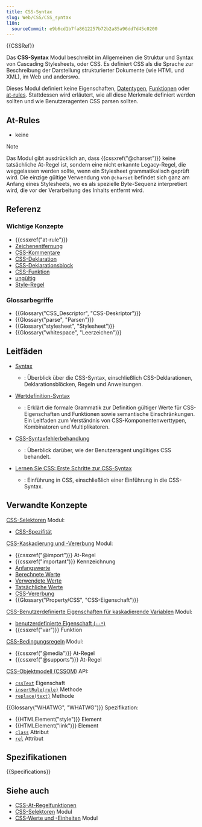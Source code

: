 ```yaml
---
title: CSS-Syntax
slug: Web/CSS/CSS_syntax
l10n:
  sourceCommit: e9b6cd1b7fa8612257b72b2a85a96dd7d45c0200
---
```


{{CSSRef}}

Das **CSS-Syntax** Modul beschreibt im Allgemeinen die Struktur und Syntax von Cascading Stylesheets, oder CSS. Es definiert CSS als die Sprache zur Beschreibung der Darstellung strukturierter Dokumente (wie HTML und XML), im Web und anderswo.

Dieses Modul definiert keine Eigenschaften, [Datentypen](/de/docs/Web/CSS/CSS_Values_and_Units/CSS_data_types), [Funktionen](/de/docs/Web/CSS/CSS_Values_and_Units/CSS_Value_Functions) oder [at-rules](/de/docs/Web/CSS/CSS_syntax/At-rule). Stattdessen wird erläutert, wie all diese Merkmale definiert werden sollten und wie Benutzeragenten CSS parsen sollten.

## At-Rules

- keine

> [!NOTE]
> Das Modul gibt ausdrücklich an, dass {{cssxref("@charset")}} keine tatsächliche At-Regel ist, sondern eine nicht erkannte Legacy-Regel, die weggelassen werden sollte, wenn ein Stylesheet grammatikalisch geprüft wird. Die einzige gültige Verwendung von `@charset` befindet sich ganz am Anfang eines Stylesheets, wo es als spezielle Byte-Sequenz interpretiert wird, die vor der Verarbeitung des Inhalts entfernt wird.

## Referenz

### Wichtige Konzepte

- {{cssxref("at-rule")}}
- [Zeichenentfernung](/de/docs/Web/CSS/custom-ident#escaping_characters)
- [CSS-Kommentare](/de/docs/Web/CSS/CSS_syntax/Comments)
- [CSS-Deklaration](/de/docs/Web/API/CSS_Object_Model/CSS_Declaration)
- [CSS-Deklarationsblock](/de/docs/Web/API/CSS_Object_Model/CSS_Declaration_Block)
- [CSS-Funktion](/de/docs/Web/CSS/CSS_Values_and_Units/CSS_Value_Functions)
- [ungültig](/de/docs/Web/CSS/CSS_syntax/Error_handling)
- [Style-Regel](/de/docs/Web/API/CSSStyleRule)

### Glossarbegriffe

- {{Glossary("CSS_Descriptor", "CSS-Deskriptor")}}
- {{Glossary("parse", "Parsen")}}
- {{Glossary("stylesheet", "Stylesheet")}}
- {{Glossary("whitespace", "Leerzeichen")}}

## Leitfäden

- [Syntax](/de/docs/Web/CSS/CSS_syntax/Syntax)

  - : Überblick über die CSS-Syntax, einschließlich CSS-Deklarationen, Deklarationsblöcken, Regeln und Anweisungen.

- [Wertdefinition-Syntax](/de/docs/Web/CSS/CSS_Values_and_Units/Value_definition_syntax)

  - : Erklärt die formale Grammatik zur Definition gültiger Werte für CSS-Eigenschaften und Funktionen sowie semantische Einschränkungen. Ein Leitfaden zum Verständnis von CSS-Komponentenwerttypen, Kombinatoren und Multiplikatoren.

- [CSS-Syntaxfehlerbehandlung](/de/docs/Web/CSS/CSS_syntax/Error_handling)

  - : Überblick darüber, wie der Benutzeragent ungültiges CSS behandelt.

- [Lernen Sie CSS: Erste Schritte zur CSS-Syntax](/de/docs/Learn_web_development/Core/Styling_basics/What_is_CSS#css_syntax_basics)

  - : Einführung in CSS, einschließlich einer Einführung in die CSS-Syntax.

## Verwandte Konzepte

[CSS-Selektoren](/de/docs/Web/CSS/CSS_selectors) Modul:

- [CSS-Spezifität](/de/docs/Web/CSS/CSS_cascade/Specificity)

[CSS-Kaskadierung und -Vererbung](/de/docs/Web/CSS/CSS_cascade) Modul:

- {{cssxref("@import")}} At-Regel
- {{cssxref("important")}} Kennzeichnung
- [Anfangswerte](/de/docs/Web/CSS/CSS_cascade/Value_processing#initial_value)
- [Berechnete Werte](/de/docs/Web/CSS/CSS_cascade/Value_processing#computed_value)
- [Verwendete Werte](/de/docs/Web/CSS/CSS_cascade/Value_processing#used_value)
- [Tatsächliche Werte](/de/docs/Web/CSS/CSS_cascade/Value_processing#actual_value)
- [CSS-Vererbung](/de/docs/Web/CSS/CSS_cascade/Inheritance)
- {{Glossary("Property/CSS", "CSS-Eigenschaft")}}

[CSS-Benutzerdefinierte Eigenschaften für kaskadierende Variablen](/de/docs/Web/CSS/CSS_cascading_variables) Modul:

- [benutzerdefinierte Eigenschaft (`--*`)](/de/docs/Web/CSS/--*)
- {{cssxref("var")}} Funktion

[CSS-Bedingungsregeln](/de/docs/Web/CSS/CSS_conditional_rules) Modul:

- {{cssxref("@media")}} At-Regel
- {{cssxref("@supports")}} At-Regel

[CSS-Objektmodell (CSSOM)](/de/docs/Web/API/CSS_Object_Model) API:

- [`cssText`](/de/docs/Web/API/CSSValue/cssText) Eigenschaft
- [`insertRule(rule)`](/de/docs/Web/API/CSSStyleSheet/insertRule) Methode
- [`replace(text)`](/de/docs/Web/API/CSSStyleSheet/replace) Methode

{{Glossary("WHATWG", "WHATWG")}} Spezifikation:

- {{HTMLElement("style")}} Element
- {{HTMLElement("link")}} Element
- [`class`](/de/docs/Web/HTML/Reference/Global_attributes/class) Attribut
- [`rel`](/de/docs/Web/HTML/Reference/Attributes/rel#stylesheet) Attribut

## Spezifikationen

{{Specifications}}

## Siehe auch

- [CSS-At-Regelfunktionen](/de/docs/Web/CSS/CSS_syntax/At-rule_functions)
- [CSS-Selektoren](/de/docs/Web/CSS/CSS_selectors) Modul
- [CSS-Werte und -Einheiten](/de/docs/Web/CSS/CSS_Values_and_Units) Modul
